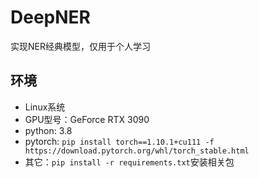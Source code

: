 # DeepNER

实现NER经典模型，仅用于个人学习

## 环境
- Linux系统
- GPU型号：GeForce RTX 3090
- python: 3.8
- pytorch: `pip install torch==1.10.1+cu111 -f https://download.pytorch.org/whl/torch_stable.html` 
- 其它：`pip install -r requirements.txt`安装相关包